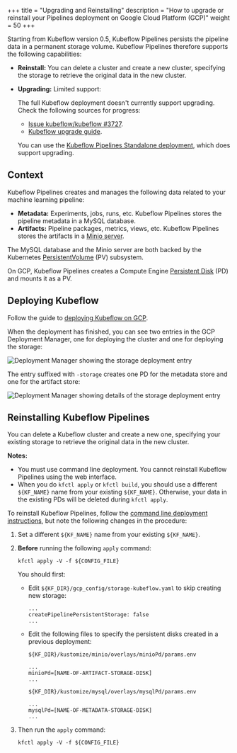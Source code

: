+++
title = "Upgrading and Reinstalling"
description = "How to upgrade or reinstall your Pipelines deployment on Google Cloud Platform (GCP)"
weight = 50
+++

Starting from Kubeflow version 0.5, Kubeflow Pipelines persists the
pipeline data in a permanent storage volume. Kubeflow Pipelines therefore
supports the following capabilities:

* **Reinstall:** You can delete a cluster and create a new cluster, specifying
  the storage to retrieve the original data in the new cluster.

* **Upgrading:** Limited support: 

    The full Kubeflow deployment doesn't currently support upgrading. Check the
    following sources for progress:

    * [Issue kubeflow/kubeflow #3727](https://github.com/kubeflow/kubeflow/issues/3727).
    * [Kubeflow upgrade guide](/docs/upgrading/upgrade/).

    You can use the [Kubeflow Pipelines Standalone 
    deployment](/docs/pipelines/installation/standalone-deployment/), which does
    support upgrading.

## Context

Kubeflow Pipelines creates and manages the following data related to your 
machine learning pipeline: 

* **Metadata:** Experiments, jobs, runs, etc. Kubeflow Pipelines 
  stores the pipeline metadata in a MySQL database.
* **Artifacts:** Pipeline packages, metrics, views, etc. Kubeflow Pipelines 
  stores the artifacts in a [Minio server](https://docs.minio.io/).

The MySQL database and the Minio server are both backed by the Kubernetes
[PersistentVolume](https://kubernetes.io/docs/concepts/storage/persistent-volumes/#types-of-persistent-volumes)
(PV) subsystem. 

On GCP, Kubeflow Pipelines creates a Compute Engine 
[Persistent Disk](https://cloud.google.com/persistent-disk/) (PD)
and mounts it as a PV. 

## Deploying Kubeflow

Follow the guide to [deploying Kubeflow on
GCP](/docs/gke/deploy/). 

When the deployment has finished, you can see two entries in the GCP 
Deployment Manager, one for deploying the cluster and one for
deploying the storage:

<img src="/docs/images/pipelines-deployment-storage1.png" 
  alt="Deployment Manager showing the storage deployment entry"
  class="mt-3 mb-3 border border-info rounded">

The entry suffixed with `-storage` creates one PD for the metadata store and one
for the artifact store:

<img src="/docs/images/pipelines-deployment-storage2.png" 
  alt="Deployment Manager showing details of the storage deployment entry"
  class="mt-3 mb-3 border border-info rounded">

## Reinstalling Kubeflow Pipelines

You can delete a Kubeflow cluster and create a new one, specifying
your existing storage to retrieve the original data in the new cluster.

**Notes:** 

* You must use command line deployment. You cannot reinstall
  Kubeflow Pipelines using the web interface.
* When you do `kfctl apply` or `kfctl build`, you should use a 
  different `${KF_NAME}` name from your existing `${KF_NAME}`. Otherwise, your 
  data in the existing PDs will be deleted during `kfctl apply`.

To reinstall Kubeflow Pipelines, follow the [command line deployment 
instructions](/docs/gke/deploy/deploy-cli/), but note the following
changes in the procedure:

1. Set a different `${KF_NAME}` name from your existing `${KF_NAME}`.

1. **Before** running the following `apply` command:

    ```
    kfctl apply -V -f ${CONFIG_FILE}
    ```

    You should first:
    * Edit `${KF_DIR}/gcp_config/storage-kubeflow.yaml` to skip creating new storage:

      ```
      ...
      createPipelinePersistentStorage: false
      ...
      ```

    * Edit the following files to specify the persistent disks created
      in a previous deployment:

      `${KF_DIR}/kustomize/minio/overlays/minioPd/params.env`
      ```
      ...
      minioPd=[NAME-OF-ARTIFACT-STORAGE-DISK]
      ...
      ```

      `${KF_DIR}/kustomize/mysql/overlays/mysqlPd/params.env`
      ```
      ...
      mysqlPd=[NAME-OF-METADATA-STORAGE-DISK]
      ...
      ```

1. Then run the `apply` command:

    ```
    kfctl apply -V -f ${CONFIG_FILE}
    ``` 
